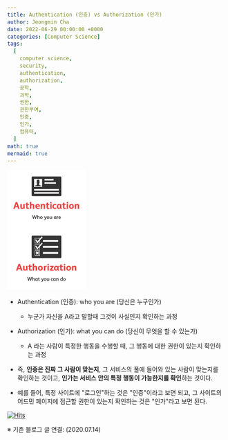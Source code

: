 ```yaml
---
title: Authentication (인증) vs Authorization (인가)
author: Jeongmin Cha
date: 2022-06-29 00:00:00 +0000
categories: [Computer Science]
tags:
  [
    computer science,
    security,
    authentication,
    authorization,
    공학,
    과학,
    권한,
    권한부여,
    인증,
    인가,
    컴퓨터,
  ]
math: true
mermaid: true
---
```


![Auth](/resources/posts/00003-1.png)

- Authentication (인증): who you are (당신은 누구인가)
  - 누군가 자신을 A라고 말할때 그것이 사실인지 확인하는 과정
- Authorization (인가): what you can do (당신이 무엇을 할 수 있는가)

  - A 라는 사람이 특정한 행동을 수행할 때, 그 행동에 대한 권한이 있는지 확인하는 과정

- 즉, **인증은 진짜 그 사람이 맞는지**, 그 서비스의 풀에 들어와 있는 사람이 맞는지를 확인하는 것이고, **인가는 서비스 안의 특정 행동이 가능한지를 확인**하는 것이다.
- 예를 들어, 특정 사이트에 "로그인"하는 것은 "인증"이라고 보면 되고, 그 사이트의 어드민 페이지에 접근할 권한이 있는지 확인하는 것은 "인가"라고 보면 된다.

[![Hits](https://hits.seeyoufarm.com/api/count/incr/badge.svg?url=https%3A%2F%2Fjeongmincha.github.io%2Fposts%2F00003%2F&count_bg=%2379C83D&title_bg=%23555555&icon=&icon_color=%23E7E7E7&title=hits&edge_flat=false)](https://hits.seeyoufarm.com)

※ 기존 블로그 글 연결:  (2020.07.14)
